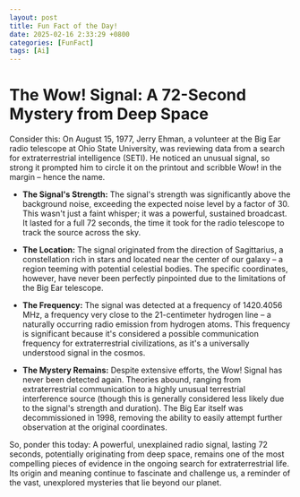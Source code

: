```yaml
---
layout: post
title: Fun Fact of the Day!
date: 2025-02-16 2:33:29 +0800
categories: [FunFact]
tags: [Ai]
---
```


# The Wow! Signal: A 72-Second Mystery from Deep Space

Consider this: On August 15, 1977,  Jerry Ehman, a volunteer at the Big Ear radio telescope at Ohio State University, was reviewing data from a search for extraterrestrial intelligence (SETI).  He noticed an unusual signal, so strong it prompted him to circle it on the printout and scribble Wow! in the margin – hence the name.

* **The Signal's Strength:** The signal's strength was significantly above the background noise, exceeding the expected noise level by a factor of 30.  This wasn't just a faint whisper; it was a powerful, sustained broadcast.  It lasted for a full 72 seconds, the time it took for the radio telescope to track the source across the sky.

* **The Location:**  The signal originated from the direction of Sagittarius, a constellation rich in stars and located near the center of our galaxy – a region teeming with potential celestial bodies. The specific coordinates, however, have never been perfectly pinpointed due to the limitations of the Big Ear telescope.

* **The Frequency:** The signal was detected at a frequency of 1420.4056 MHz, a frequency very close to the 21-centimeter hydrogen line – a naturally occurring radio emission from hydrogen atoms.  This frequency is significant because it's considered a possible communication frequency for extraterrestrial civilizations, as it's a universally understood signal in the cosmos.

* **The Mystery Remains:** Despite extensive efforts, the Wow! Signal has never been detected again.  Theories abound, ranging from extraterrestrial communication to a highly unusual terrestrial interference source (though this is generally considered less likely due to the signal's strength and duration).   The Big Ear itself was decommissioned in 1998, removing the ability to easily attempt further observation at the original coordinates.

So, ponder this today:  A powerful, unexplained radio signal, lasting 72 seconds, potentially originating from deep space, remains one of the most compelling pieces of evidence in the ongoing search for extraterrestrial life. Its origin and meaning continue to fascinate and challenge us, a reminder of the vast, unexplored mysteries that lie beyond our planet.

